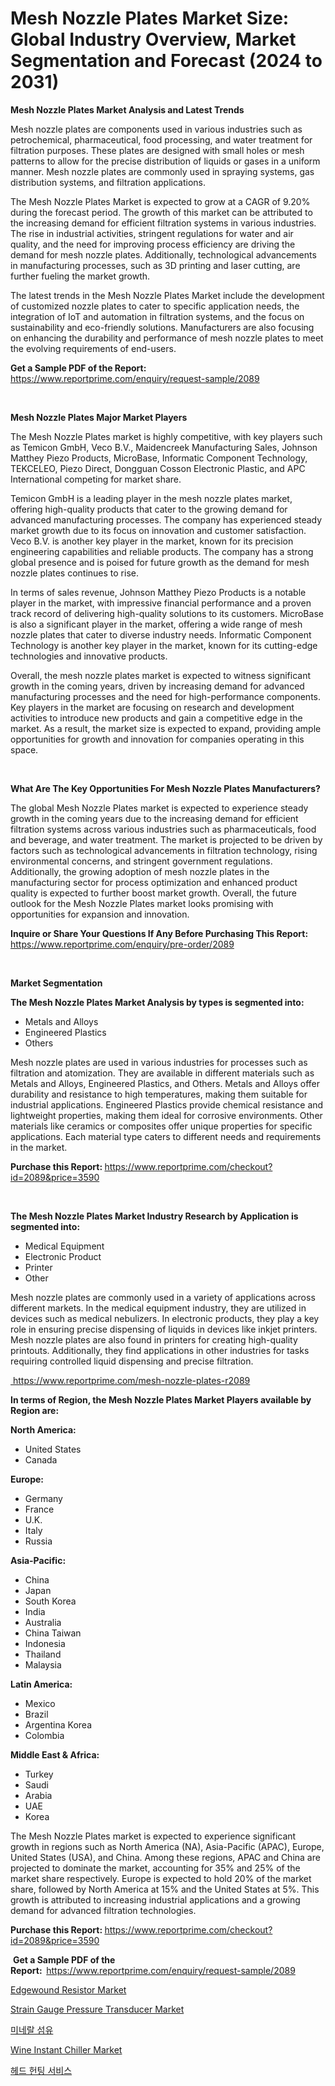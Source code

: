 <p><h1>Mesh Nozzle Plates Market Size: Global Industry Overview, Market Segmentation and Forecast (2024 to 2031)</h1></p><p><strong>Mesh Nozzle Plates Market Analysis and Latest Trends</strong></p>
<p><p>Mesh nozzle plates are components used in various industries such as petrochemical, pharmaceutical, food processing, and water treatment for filtration purposes. These plates are designed with small holes or mesh patterns to allow for the precise distribution of liquids or gases in a uniform manner. Mesh nozzle plates are commonly used in spraying systems, gas distribution systems, and filtration applications.</p><p>The Mesh Nozzle Plates Market is expected to grow at a CAGR of 9.20% during the forecast period. The growth of this market can be attributed to the increasing demand for efficient filtration systems in various industries. The rise in industrial activities, stringent regulations for water and air quality, and the need for improving process efficiency are driving the demand for mesh nozzle plates. Additionally, technological advancements in manufacturing processes, such as 3D printing and laser cutting, are further fueling the market growth.</p><p>The latest trends in the Mesh Nozzle Plates Market include the development of customized nozzle plates to cater to specific application needs, the integration of IoT and automation in filtration systems, and the focus on sustainability and eco-friendly solutions. Manufacturers are also focusing on enhancing the durability and performance of mesh nozzle plates to meet the evolving requirements of end-users.</p></p>
<p><strong>Get a Sample PDF of the Report:&nbsp;</strong> <a href="https://www.reportprime.com/enquiry/request-sample/2089">https://www.reportprime.com/enquiry/request-sample/2089</a></p>
<p>&nbsp;</p>
<p><strong>Mesh Nozzle Plates Major Market Players</strong></p>
<p><p>The Mesh Nozzle Plates market is highly competitive, with key players such as Temicon GmbH, Veco B.V., Maidencreek Manufacturing Sales, Johnson Matthey Piezo Products, MicroBase, Informatic Component Technology, TEKCELEO, Piezo Direct, Dongguan Cosson Electronic Plastic, and APC International competing for market share.</p><p>Temicon GmbH is a leading player in the mesh nozzle plates market, offering high-quality products that cater to the growing demand for advanced manufacturing processes. The company has experienced steady market growth due to its focus on innovation and customer satisfaction. Veco B.V. is another key player in the market, known for its precision engineering capabilities and reliable products. The company has a strong global presence and is poised for future growth as the demand for mesh nozzle plates continues to rise.</p><p>In terms of sales revenue, Johnson Matthey Piezo Products is a notable player in the market, with impressive financial performance and a proven track record of delivering high-quality solutions to its customers. MicroBase is also a significant player in the market, offering a wide range of mesh nozzle plates that cater to diverse industry needs. Informatic Component Technology is another key player in the market, known for its cutting-edge technologies and innovative products.</p><p>Overall, the mesh nozzle plates market is expected to witness significant growth in the coming years, driven by increasing demand for advanced manufacturing processes and the need for high-performance components. Key players in the market are focusing on research and development activities to introduce new products and gain a competitive edge in the market. As a result, the market size is expected to expand, providing ample opportunities for growth and innovation for companies operating in this space.</p></p>
<p>&nbsp;</p>
<p><strong>What Are The Key Opportunities For Mesh Nozzle Plates Manufacturers?</strong></p>
<p><p>The global Mesh Nozzle Plates market is expected to experience steady growth in the coming years due to the increasing demand for efficient filtration systems across various industries such as pharmaceuticals, food and beverage, and water treatment. The market is projected to be driven by factors such as technological advancements in filtration technology, rising environmental concerns, and stringent government regulations. Additionally, the growing adoption of mesh nozzle plates in the manufacturing sector for process optimization and enhanced product quality is expected to further boost market growth. Overall, the future outlook for the Mesh Nozzle Plates market looks promising with opportunities for expansion and innovation.</p></p>
<p><strong>Inquire or Share Your Questions If Any Before Purchasing This Report:</strong> <a href="https://www.reportprime.com/enquiry/pre-order/2089">https://www.reportprime.com/enquiry/pre-order/2089</a></p>
<p>&nbsp;</p>
<p><strong>Market Segmentation</strong></p>
<p><strong>The Mesh Nozzle Plates Market Analysis by types is segmented into:</strong></p>
<p><ul><li>Metals and Alloys</li><li>Engineered Plastics</li><li>Others</li></ul></p>
<p><p>Mesh nozzle plates are used in various industries for processes such as filtration and atomization. They are available in different materials such as Metals and Alloys, Engineered Plastics, and Others. Metals and Alloys offer durability and resistance to high temperatures, making them suitable for industrial applications. Engineered Plastics provide chemical resistance and lightweight properties, making them ideal for corrosive environments. Other materials like ceramics or composites offer unique properties for specific applications. Each material type caters to different needs and requirements in the market.</p></p>
<p><strong>Purchase this Report:&nbsp;</strong><a href="https://www.reportprime.com/checkout?id=2089&price=3590">https://www.reportprime.com/checkout?id=2089&price=3590</a></p>
<p>&nbsp;</p>
<p><strong>The Mesh Nozzle Plates Market Industry Research by Application is segmented into:</strong></p>
<p><ul><li>Medical Equipment</li><li>Electronic Product</li><li>Printer</li><li>Other</li></ul></p>
<p><p>Mesh nozzle plates are commonly used in a variety of applications across different markets. In the medical equipment industry, they are utilized in devices such as medical nebulizers. In electronic products, they play a key role in ensuring precise dispensing of liquids in devices like inkjet printers. Mesh nozzle plates are also found in printers for creating high-quality printouts. Additionally, they find applications in other industries for tasks requiring controlled liquid dispensing and precise filtration.</p></p>
<p><a href="https://www.reportprime.com/mesh-nozzle-plates-r2089">&nbsp;https://www.reportprime.com/mesh-nozzle-plates-r2089</a></p>
<p><strong>In terms of Region, the Mesh Nozzle Plates Market Players available by Region are:</strong></p>
<p>
    <p> <strong> North America: </strong>
        <ul>
            <li>United States</li>
            <li>Canada</li>
        </ul>
        </p> 
    <p> <strong> Europe: </strong>
        <ul>
            <li>Germany</li>
            <li>France</li>
            <li>U.K.</li>
            <li>Italy</li>
            <li>Russia</li>
        </ul>
        </p> 
    <p> <strong> Asia-Pacific: </strong>
        <ul>
            <li>China</li>
            <li>Japan</li>
            <li>South Korea</li>
            <li>India</li>
            <li>Australia</li>
            <li>China Taiwan</li>
            <li>Indonesia</li>
            <li>Thailand</li>
            <li>Malaysia</li>
        </ul>
        </p> 
    <p> <strong> Latin America: </strong>
        <ul>
            <li>Mexico</li>
            <li>Brazil</li>
            <li>Argentina Korea</li>
            <li>Colombia</li>
        </ul>
        </p> 
    <p> <strong> Middle East & Africa: </strong>
        <ul>
            <li>Turkey</li>
            <li>Saudi</li>
            <li>Arabia</li>
            <li>UAE</li>
            <li>Korea</li>
        </ul>
    </p>
    </p>
<p><p>The Mesh Nozzle Plates market is expected to experience significant growth in regions such as North America (NA), Asia-Pacific (APAC), Europe, United States (USA), and China. Among these regions, APAC and China are projected to dominate the market, accounting for 35% and 25% of the market share respectively. Europe is expected to hold 20% of the market share, followed by North America at 15% and the United States at 5%. This growth is attributed to increasing industrial applications and a growing demand for advanced filtration technologies.</p></p>
<p><strong>Purchase this Report: </strong><a href="https://www.reportprime.com/checkout?id=2089&price=3590">https://www.reportprime.com/checkout?id=2089&price=3590</a></p>
<p>&nbsp;<strong>Get a Sample PDF of the Report:&nbsp;&nbsp;</strong><a href="https://www.reportprime.com/enquiry/request-sample/2089">https://www.reportprime.com/enquiry/request-sample/2089</a></p>
<p><strong></strong></p>
<p><p><a href="https://github.com/MaraKoelpin2023/Market-Research-Report-List-1/blob/main/edgewound-resistor-market.md">Edgewound Resistor Market</a></p><p><a href="https://github.com/maudAbbott7/Market-Research-Report-List-1/blob/main/strain-gauge-pressure-transducer-market.md">Strain Gauge Pressure Transducer Market</a></p><p><a href="https://github.com/PercyHagernes9778/Market-Research-Report-List-1/blob/main/228226369059.md">미네랄 섬유</a></p><p><a href="https://issuu.com/reportprime-2/docs/wine-instant-chiller-market-size-2030.pptx">Wine Instant Chiller Market</a></p><p><a href="https://medium.com/@witoldadamczyk1904/%ED%97%A4%EB%93%9C%ED%97%8C%ED%8C%85-%EC%84%9C%EB%B9%84%EC%8A%A4-%EC%8B%9C%EC%9E%A5-%EB%B6%84%EC%84%9D-%EA%B7%B8%EC%9D%98-cagr-%EC%8B%9C%EC%9E%A5-%EC%84%B8%EB%B6%84%ED%99%94-%EB%B0%8F-%EA%B8%80%EB%A1%9C%EB%B2%8C-%EC%82%B0%EC%97%85-%EA%B0%9C%EC%9A%94-8e5913f656d8">헤드 헌팅 서비스</a></p></p>